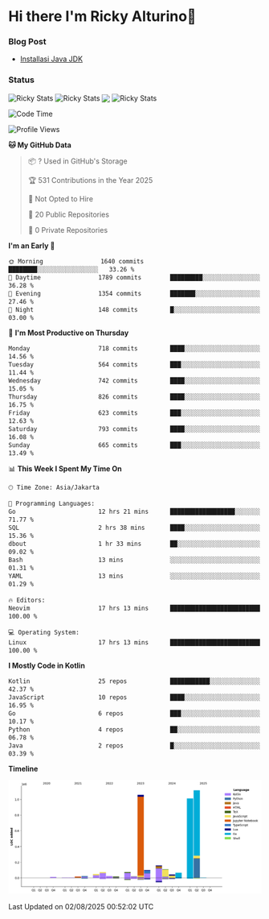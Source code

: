 # Hi there I'm Ricky Alturino👋

### Blog Post

<!-- BLOG-POST-LIST:START -->

- [Installasi Java JDK](https://onirutla.medium.com/installasi-java-jdk-ec701beeb5cb?source=rss-d9d81c918cc9------2)
<!-- BLOG-POST-LIST:END -->

### Status

<img align="center" alt="Ricky Stats" src="https://github-readme-stats.vercel.app/api?username=Alturino&theme=dark&show_icons=true&hide_border=false" />
<img align="center" alt="Ricky Stats" src="https://github-readme-stats.vercel.app/api/top-langs/?username=Alturino&theme=dark&show_icons=true&layout=compact"/>
<img align="center" width="640px" src="https://github-readme-stats.vercel.app/api/wakatime?username=Alturino&layout=compact&hide_border=true&theme=dark">
<img align="center" alt="Ricky Stats" src="https://leetcard.jacoblin.cool/alturino?border=0&radius=20&ext=activity"/>

<!--START_SECTION:waka-->
![Code Time](http://img.shields.io/badge/Code%20Time-1%2C305%20hrs%2040%20mins-blue)

![Profile Views](http://img.shields.io/badge/Profile%20Views-0-blue)

**🐱 My GitHub Data** 

> 📦 ? Used in GitHub's Storage 
 > 
> 🏆 531 Contributions in the Year 2025
 > 
> 🚫 Not Opted to Hire
 > 
> 📜 20 Public Repositories 
 > 
> 🔑 0 Private Repositories 
 > 
**I'm an Early 🐤** 

```text
🌞 Morning                1640 commits        ████████░░░░░░░░░░░░░░░░░   33.26 % 
🌆 Daytime                1789 commits        █████████░░░░░░░░░░░░░░░░   36.28 % 
🌃 Evening                1354 commits        ███████░░░░░░░░░░░░░░░░░░   27.46 % 
🌙 Night                  148 commits         █░░░░░░░░░░░░░░░░░░░░░░░░   03.00 % 
```
📅 **I'm Most Productive on Thursday** 

```text
Monday                   718 commits         ████░░░░░░░░░░░░░░░░░░░░░   14.56 % 
Tuesday                  564 commits         ███░░░░░░░░░░░░░░░░░░░░░░   11.44 % 
Wednesday                742 commits         ████░░░░░░░░░░░░░░░░░░░░░   15.05 % 
Thursday                 826 commits         ████░░░░░░░░░░░░░░░░░░░░░   16.75 % 
Friday                   623 commits         ███░░░░░░░░░░░░░░░░░░░░░░   12.63 % 
Saturday                 793 commits         ████░░░░░░░░░░░░░░░░░░░░░   16.08 % 
Sunday                   665 commits         ███░░░░░░░░░░░░░░░░░░░░░░   13.49 % 
```


📊 **This Week I Spent My Time On** 

```text
🕑︎ Time Zone: Asia/Jakarta

💬 Programming Languages: 
Go                       12 hrs 21 mins      ██████████████████░░░░░░░   71.77 % 
SQL                      2 hrs 38 mins       ████░░░░░░░░░░░░░░░░░░░░░   15.36 % 
dbout                    1 hr 33 mins        ██░░░░░░░░░░░░░░░░░░░░░░░   09.02 % 
Bash                     13 mins             ░░░░░░░░░░░░░░░░░░░░░░░░░   01.31 % 
YAML                     13 mins             ░░░░░░░░░░░░░░░░░░░░░░░░░   01.29 % 

🔥 Editors: 
Neovim                   17 hrs 13 mins      █████████████████████████   100.00 % 

💻 Operating System: 
Linux                    17 hrs 13 mins      █████████████████████████   100.00 % 
```

**I Mostly Code in Kotlin** 

```text
Kotlin                   25 repos            ███████████░░░░░░░░░░░░░░   42.37 % 
JavaScript               10 repos            ████░░░░░░░░░░░░░░░░░░░░░   16.95 % 
Go                       6 repos             ███░░░░░░░░░░░░░░░░░░░░░░   10.17 % 
Python                   4 repos             ██░░░░░░░░░░░░░░░░░░░░░░░   06.78 % 
Java                     2 repos             █░░░░░░░░░░░░░░░░░░░░░░░░   03.39 % 
```



**Timeline**

![Lines of Code chart](https://raw.githubusercontent.com/Alturino/Alturino/main/assets/bar_graph.png)


 Last Updated on 02/08/2025 00:52:02 UTC
<!--END_SECTION:waka-->
